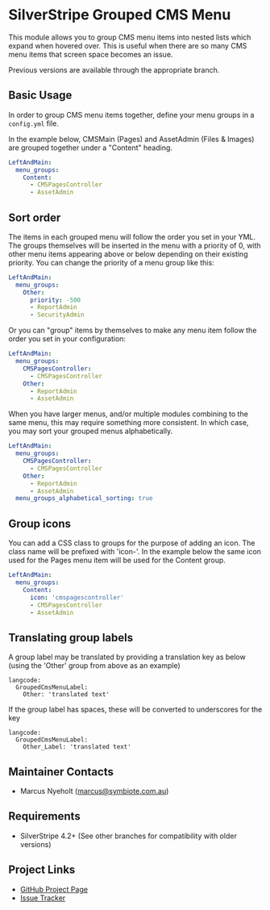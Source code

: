 # SilverStripe Grouped CMS Menu

This module allows you to group CMS menu items into nested lists which expand when hovered over. This is useful when 
there are so many CMS menu items that screen space becomes an issue.

Previous versions are available through the appropriate branch.

## Basic Usage

In order to group CMS menu items together, define your menu groups in a `config.yml` file.

In the example below, CMSMain (Pages) and AssetAdmin (Files &amp; Images) are grouped
together under a "Content" heading.

```yml
LeftAndMain:
  menu_groups:
    Content:
      - CMSPagesController
      - AssetAdmin
```

## Sort order

The items in each grouped menu will follow the order you set in your YML. The groups 
themselves will be inserted in the menu with a priority of 0, with other menu items 
appearing above or below depending on their existing priority.
You can change the priority of a menu group like this:

```yml
LeftAndMain:
  menu_groups:
    Other:
      priority: -500
      - ReportAdmin
      - SecurityAdmin
```

Or you can "group" items by themselves to make any menu item follow the order you set in your configuration:

```yml
LeftAndMain:
  menu_groups:
    CMSPagesController:
      - CMSPagesController
    Other:
      - ReportAdmin
      - AssetAdmin
```

When you have larger menus, and/or multiple modules combining to the same menu, this may require something more consistent. In which case, you may sort your grouped menus alphabetically.

```yml
LeftAndMain:
  menu_groups:
    CMSPagesController:
      - CMSPagesController
    Other:
      - ReportAdmin
      - AssetAdmin
  menu_groups_alphabetical_sorting: true
```

## Group icons

You can add a CSS class to groups for the purpose of adding an icon. The class name will be prefixed with 'icon-'.
In the example below the same icon used for the Pages menu item will be used for the Content group.

```yml
LeftAndMain:
  menu_groups:
    Content:
      icon: 'cmspagescontroller'
      - CMSPagesController
      - AssetAdmin
```

## Translating group labels

A group label may be translated by providing a translation key as below (using
the 'Other' group from above as an example)

```
langcode:
  GroupedCmsMenuLabel:
    Other: 'translated text'
```

If the group label has spaces, these will be converted to underscores for the 
key

```
langcode:
  GroupedCmsMenuLabel:
    Other_Label: 'translated text'
```

## Maintainer Contacts

* Marcus Nyeholt (<marcus@symbiote.com.au>)

## Requirements

* SilverStripe 4.2+ (See other branches for compatibility with older versions)

## Project Links

* [GitHub Project Page](https://github.com/ajshort/silverstripe-grouped-cms-menu)
* [Issue Tracker](https://github.com/ajshort/silverstripe-grouped-cms-menu/issues)
